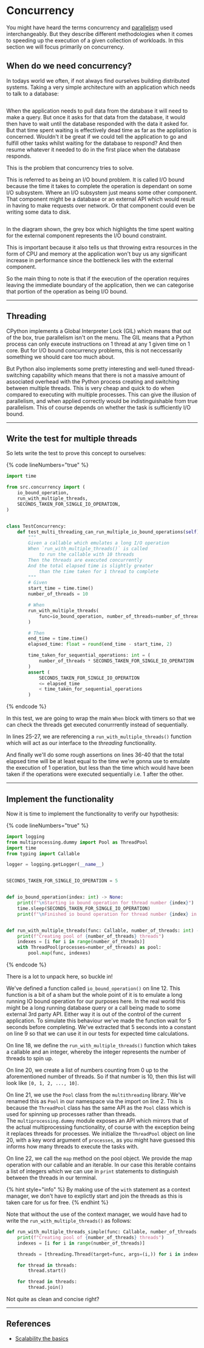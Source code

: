# Concurrency

You might have heard the terms concurrency and [parallelism](parallelism.md) used interchangeably. But they describe different methodologies when it comes to speeding up the execution of a given collection of workloads. In this section we will focus primarily on concurrency.

## When do we need concurrency?

In todays world we often, if not always find ourselves building distributed systems. Taking a very simple architecture with an application which needs to talk to a database:

<figure><img src="../.gitbook/assets/Screenshot 2024-03-12 at 19.45.21.png" alt=""><figcaption></figcaption></figure>

When the application needs to pull data from the database it will need to make a query. But once it asks for that data from the database, it would then have to wait until the database responded with the data it asked for. But that time spent waiting is effectively dead time as far as the appliation is concerned. Wouldn't it be great if we could tell the application to go and fulfill other tasks whilst waiting for the database to respond? And then resume whatever it needed to do in the first place when the database responds.&#x20;

This is the problem that concurrency tries to solve.

This is referred to as being an I/O bound problem. It is called I/O bound because the time it takes to complete the operation is dependant on some I/O subsystem. Where an I/O subsystem just means some other component. That component might be a database or an external API which would result in having to make requests over network. Or that component could even be writing some data to disk.

<figure><img src="../.gitbook/assets/Screenshot 2024-03-12 at 20.33.38.png" alt=""><figcaption></figcaption></figure>

In the diagram shown, the grey box which highlights the time spent waiting for the external component represents the I/O bound constraint.

This is important because it also tells us that throwing extra resources in the form of CPU and memory at the application won't buy us any significant increase in performance since the bottleneck lies with the external component.

So the main thing to note is that if the execution of the operation requires leaving the immediate boundary of the application, then we can categorise that portion of the operation as being I/O bound.

***

## Threading

CPython implements a Global Interpreter Lock (GIL) which means that out of the box, true parallelism isn't on the menu. The GIL means that a Python process can only execute instructions on 1 thread at any 1 given time on 1 core. But for I/O bound concurrency problems, this is not neccessarily something we should care too much about.

But Python also implements some pretty interesting and well-tuned thread-switching capability which means that there is not a massive amount of associated overhead with the Python process creating and switching between multiple threads. This is very cheap and quick to do when compared to executing with multiple processes. This can give the illusion of parallelism, and when applied correctly would be indistinguishable from true parallelism. This of course depends on whether the task is sufficiently I/O bound.

***

## Write the test for multiple threads

So lets write the test to prove this concept to ourselves:

{% code lineNumbers="true" %}
```python
import time

from src.concurrency import (
    io_bound_operation,
    run_with_multiple_threads,
    SECONDS_TAKEN_FOR_SINGLE_IO_OPERATION,
)


class TestConcurrency:
    def test_multi_threading_can_run_multiple_io_bound_operations(self):
        """
        Given a callable which emulates a long I/O operation
        When `run_with_multiple_threads()` is called
            to run the callable with 10 threads
        Then the threads are executed concurrently
        And the total elapsed time is slightly greater
            than the time taken for 1 thread to complete
        """
        # Given
        start_time = time.time()
        number_of_threads = 10

        # When
        run_with_multiple_threads(
            func=io_bound_operation, number_of_threads=number_of_threads
        )

        # Then
        end_time = time.time()
        elapsed_time: float = round(end_time - start_time, 2)

        time_taken_for_sequential_operations: int = (
            number_of_threads * SECONDS_TAKEN_FOR_SINGLE_IO_OPERATION
        )
        assert (
            SECONDS_TAKEN_FOR_SINGLE_IO_OPERATION
            <= elapsed_time
            < time_taken_for_sequential_operations
        )
```
{% endcode %}

In this test, we are going to wrap the main `When` block with timers so that we can check the threads get executed conurrrently instead of sequentially.

In lines 25-27, we are referencing a `run_with_multiple_threads()` function which will act as our interface to the _threading_ functionality.

And finally we'll do some rough assertions on lines 36-40 that the total elapsed time will be at least equal to the time we're gonna use to emulate the execution of 1 operation, but less than the time which would have been taken if the operations were executed sequentially i.e. 1 after the other.

***

## Implement the functionality

Now it is time to implement the functionality to verify our hypothesis:

{% code lineNumbers="true" %}
```python
import logging
from multiprocessing.dummy import Pool as ThreadPool
import time
from typing import Callable

logger = logging.getLogger(__name__)


SECONDS_TAKEN_FOR_SINGLE_IO_OPERATION = 5


def io_bound_operation(index: int) -> None:
    print(f"\nStarting io bound operation for thread number {index}")
    time.sleep(SECONDS_TAKEN_FOR_SINGLE_IO_OPERATION)
    print(f"\nFinished io bound operation for thread number {index} in {SECONDS_TAKEN_FOR_SINGLE_IO_OPERATION}s")


def run_with_multiple_threads(func: Callable, number_of_threads: int) -> None:
    print(f"Creating pool of {number_of_threads} threads")
    indexes = [i for i in range(number_of_threads)]
    with ThreadPool(processes=number_of_threads) as pool:
        pool.map(func, indexes)
```
{% endcode %}

There is a lot to unpack here, so buckle in!

We've defined a function called `io_bound_operation()` on line 12. This function is a bit of a sham but the whole point of it is to emulate a long running IO bound operation for our purposes here. In the real world this might be a long running database query or a call being made to some external 3rd party API. Either way it is out of the control of the current application. To simulate this behaviour we've made the function wait for 5 seconds before completing. We've extracted that 5 seconds into a constant on line 9 so that we can use it in our tests for expected time calculations.

On line 18, we define the `run_with_multiple_threads()` function which takes a callable and an integer, whereby the integer represents the number of threads to spin up.

On line 20, we create a list of numbers counting from 0 up to the aforementioned number of threads. So if that number is 10, then this list will look like `[0, 1, 2, ..., 10]`.

On line 21, we use the `Pool` class from the `multithreading` library. We've renamed this as `Pool` in our namespace via the import on line 2. This is because the `ThreadPool` class has the same API as the `Pool` class which is used for spinning up processes rather than threads.\
The `multiprocessing.dummy` module exposes an API which mirrors that of the actual multiprocessing functionality, of course with the exception being it replaces threads for processes. We initialize the `ThreadPool` object on line 20, with a key word argument of `processes`, as you might have guessed this informs how many threads to execute the tasks with.

On line 22, we call the `map` method on the pool object. We provide the map operation with our callable and an iterable. In our case this iterable contains a list of integers which we can use in `print` statements to distinguish between the threads in our terminal.

{% hint style="info" %}
By making use of the `with` statement as a context manager, we don't have to explictly start and join the threads as this is taken care for us for free.
{% endhint %}

Note that without the use of the context manager, we would have had to write the `run_with_multiple_threads()` as follows:

```python
def run_with_multiple_threads_simple(func: Callable, number_of_threads: int) -> None:
    print(f"Creating pool of {number_of_threads} threads")
    indexes = [i for i in range(number_of_threads)]

    threads = [threading.Thread(target=func, args=(i,)) for i in indexes]

    for thread in threads:
        thread.start()

    for thread in threads:
        thread.join()
```

Not quite as clean and concise right?

***

## References

* [Scalability the basics](https://www.afaanashiq.com/architecture/scalability-the-basics/)
